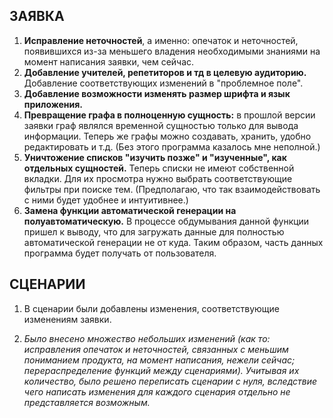 ## ЗАЯВКА

1. **Исправление неточностей**, а именно: опечаток и неточностей, появившихся
   из-за меньшего владения необходимыми знаниями на момент написания заявки,
   чем сейчас.
1. **Добавление учителей, репетиторов и тд в целевую аудиторию.** Добавление
   соответствующих изменений в "проблемное поле".
1. **Добавление возможности изменять размер шрифта и язык приложения.**
1. **Превращение графа в полноценную сущность:** в прошлой версии заявки граф
   являлся временной сущностью только для вывода информации. Теперь же графы
   можно создавать, хранить, удобно редактировать и т.д. (Без этого программа
   казалось мне неполной.)
1. **Уничтожение списков "изучить позже" и "изученные", как отдельных
   сущностей.** Теперь списки не имеют собственной вкладки. Для их просмотра
   нужно выбрать соответствующие фильтры при поиске тем. (Предполагаю, что так
   взаимодействовать с ними будет удобнее и интуитивнее.)
1. **Замена функции автоматической генерации на полуавтоматическую.**
    В процессе обдумывания данной функции пришел к выводу, что для загружать
    данные для полностью автоматической генерации не от куда. Таким образом,
    часть данных программа будет получать от пользователя.

## СЦЕНАРИИ

1. В сценарии были добавлены изменения, соответствующие изменениям заявки.

1. *Было внесено множество небольших изменений (как то: исправления опечаток и
   неточностей, связанных с меньшим пониманием продукта, на момент написания,
   нежели сейчас; перераспределение функций между сценариями). Учитывая их
   количество, было решено переписать сценарии с нуля, вследствие чего написать
   изменения для каждого сценария отдельно не представляется возможным.*
